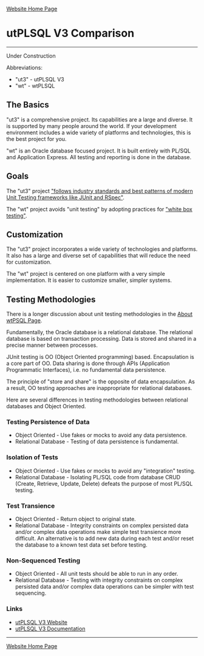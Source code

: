 [Website Home Page](README.md)

# utPLSQL V3 Comparison

---
Under Construction

Abbreviations:
* "ut3" - utPLSQL V3
* "wt" - wtPLSQL

## The Basics
"ut3" is a comprehensive project.  Its capabilities are a large and diverse.  It is supported by many people around the world.  If your development environment includes a wide variety of platforms and technologies, this is the best project for you.

"wt" is an Oracle database focused project.  It is built entirely with PL/SQL and Application Express.  All testing and reporting is done in the database.

## Goals
The "ut3" project ["follows industry standards and best patterns of modern Unit Testing frameworks like JUnit and RSpec"](https://github.com/utPLSQL/utPLSQL).

The "wt" project avoids "unit testing" by adopting practices for ["white box testing"](https://github.com/DDieterich/wtPLSQL/wiki/About-wtPLSQL#white-box-testing).

## Customization
The "ut3" project incorporates a wide variety of technologies and platforms. It also has a large and diverse set of capabilities that will reduce the need for customization.

The "wt" project is centered on one platform with a very simple implementation. It is easier to customize smaller, simpler systems.

## Testing Methodologies
There is a longer discussion about unit testing methodologies in the [About wtPSQL Page](https://github.com/DDieterich/wtPLSQL/wiki/About-wtPLSQL#unit-testing).

Fundamentally, the Oracle database is a relational database. The relational database is based on transaction processing. Data is stored and shared in a precise manner between processes.

JUnit testing is OO (Object Oriented programming) based. Encapsulation is a core part of OO. Data sharing is done through APIs (Application Programmatic Interfaces), i.e. no fundamental data persistence.

The principle of "store and share" is the opposite of data encapsulation. As a result, OO testing approaches are inappropriate for relational databases.

Here are several differences in testing methodologies between relational databases and Object Oriented.

### Testing Persistence of Data
* Object Oriented - Use fakes or mocks to avoid any data persistence.
* Relational Database - Testing of data persistence is fundamental.

### Isolation of Tests
* Object Oriented - Use fakes or mocks to avoid any "integration" testing.
* Relational Database - Isolating PL/SQL code from database CRUD (Create, Retrieve, Update, Delete) defeats the purpose of most PL/SQL testing.

### Test Transience
* Object Oriented - Return object to original state.
* Relational Database - Integrity constraints on complex persisted data and/or complex data operations make simple test transience more difficult. An alternative is to add new data during each test and/or reset the database to a known test data set before testing.

### Non-Sequenced Testing
* Object Oriented - All unit tests should be able to run in any order.
* Relational Database - Testing with integrity constraints on complex persisted data and/or complex data operations can be simpler with test sequencing.

### Links
* [utPLSQL V3 Website](https://utplsql.org)
* [utPLSQL V3 Documentation](http://utplsql.org/documentation/)

---
[Website Home Page](README.md)
